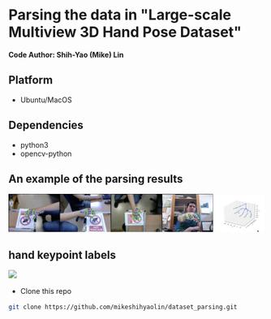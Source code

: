 # Parsing the data in "Large-scale Multiview 3D Hand Pose Dataset"

**Code Author: Shih-Yao (Mike) Lin**

## Platform
+ Ubuntu/MacOS

## Dependencies
+ python3
+ opencv-python

## An example of the parsing results 
![](img/demo.png)

## hand keypoint labels
![](img/hand_lm3d.png=200x210)

* Clone this repo

```bash
git clone https://github.com/mikeshihyaolin/dataset_parsing.git
```




